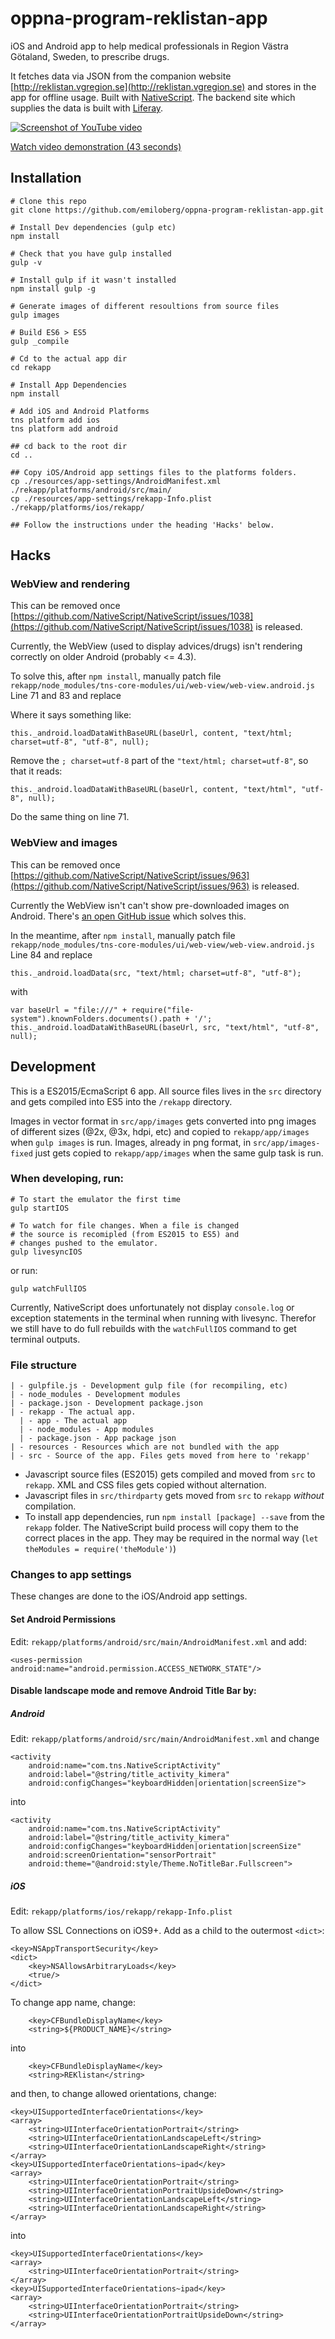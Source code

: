 # oppna-program-reklistan-app

iOS and Android app to help medical professionals in Region Västra Götaland, Sweden, to prescribe drugs. 

It fetches data via JSON from the companion website [http://reklistan.vgregion.se](http://reklistan.vgregion.se) and stores in the app for offline usage. Built with [NativeScript](https://www.nativescript.org/). The backend site which supplies the data is built with [Liferay](https://www.liferay.com/).

[![Screenshot of YouTube video](https://raw.githubusercontent.com/emiloberg/oppna-program-reklistan-app/35e55b55a632632e430ec191ff9cc030b4058b6a/docs/youtube-screenshot.png)](https://www.youtube.com/watch?v=9GeqZmPBxm4)

[Watch video demonstration (43 seconds)](https://www.youtube.com/watch?v=9GeqZmPBxm4)

## Installation

```
# Clone this repo
git clone https://github.com/emiloberg/oppna-program-reklistan-app.git

# Install Dev dependencies (gulp etc)
npm install

# Check that you have gulp installed
gulp -v

# Install gulp if it wasn't installed
npm install gulp -g

# Generate images of different resoultions from source files
gulp images

# Build ES6 > ES5
gulp _compile

# Cd to the actual app dir
cd rekapp

# Install App Dependencies
npm install

# Add iOS and Android Platforms
tns platform add ios
tns platform add android

## cd back to the root dir
cd ..

## Copy iOS/Android app settings files to the platforms folders.
cp ./resources/app-settings/AndroidManifest.xml ./rekapp/platforms/android/src/main/
cp ./resources/app-settings/rekapp-Info.plist ./rekapp/platforms/ios/rekapp/

## Follow the instructions under the heading 'Hacks' below.

```

## Hacks

### WebView and rendering
This can be removed once [https://github.com/NativeScript/NativeScript/issues/1038](https://github.com/NativeScript/NativeScript/issues/1038) is released.

Currently, the WebView (used to display advices/drugs) isn't rendering correctly on older Android (probably <= 4.3).

To solve this, after `npm install`, manually patch file `rekapp/node_modules/tns-core-modules/ui/web-view/web-view.android.js` Line 71 and 83 and replace

Where it says something like:

```
this._android.loadDataWithBaseURL(baseUrl, content, "text/html; charset=utf-8", "utf-8", null);
```

Remove the `; charset=utf-8` part of the `"text/html; charset=utf-8"`, so that it reads:

```
this._android.loadDataWithBaseURL(baseUrl, content, "text/html", "utf-8", null);
```

Do the same thing on line 71.


### WebView and images
This can be removed once [https://github.com/NativeScript/NativeScript/issues/963](https://github.com/NativeScript/NativeScript/issues/963) is released.

Currently the WebView isn't can't show pre-downloaded images on Android. There's [an open GitHub issue]([https://github.com/NativeScript/NativeScript/issues/963](https://github.com/NativeScript/NativeScript/issues/963)) which solves this. 

In the meantime, after `npm install`, manually patch file `rekapp/node_modules/tns-core-modules/ui/web-view/web-view.android.js` Line 84 and replace

```
this._android.loadData(src, "text/html; charset=utf-8", "utf-8");
```

with

```
var baseUrl = "file:///" + require("file-system").knownFolders.documents().path + '/';
this._android.loadDataWithBaseURL(baseUrl, src, "text/html", "utf-8", null);
```

## Development
This is a ES2015/EcmaScript 6 app. All source files lives in the `src` directory and gets compiled into ES5 into the `/rekapp` directory.

Images in vector format in `src/app/images` gets converted into png images of different sizes (@2x, @3x, hdpi, etc) and copied to `rekapp/app/images` when `gulp images` is run. Images, already in png format, in `src/app/images-fixed` just gets copied to `rekapp/app/images` when the same gulp task is run.

### When developing, run:

```
# To start the emulator the first time
gulp startIOS

# To watch for file changes. When a file is changed
# the source is recomipled (from ES2015 to ES5) and 
# changes pushed to the emulator.
gulp livesyncIOS
```

or run:

```
gulp watchFullIOS
```

Currently, NativeScript does unfortunately not display `console.log` or exception statements in the terminal when running with livesync. Therefor we still have to do full rebuilds with the `watchFullIOS` command to get terminal outputs.


### File structure
```
| - gulpfile.js - Development gulp file (for recompiling, etc)
| - node_modules - Development modules
| - package.json - Development package.json
| - rekapp - The actual app.
  | - app - The actual app
  | - node_modules - App modules
  | - package.json - App package json
| - resources - Resources which are not bundled with the app
| - src - Source of the app. Files gets moved from here to 'rekapp'

```

* Javascript source files (ES2015) gets compiled and moved from `src` to `rekapp`. XML and CSS files gets copied without alternation.
* Javascript files in `src/thirdparty` gets moved from `src` to `rekapp` _without_ compilation.
* To install app dependencies, run `npm install [package] --save` from the `rekapp` folder. The NativeScript build process will copy them  to the correct places in the app. They may be required in the normal way (`let theModules = require('theModule')`)



### Changes to app settings
These changes are done to the iOS/Android app settings.

#### Set Android Permissions

Edit: `rekapp/platforms/android/src/main/AndroidManifest.xml` and add:

```
<uses-permission android:name="android.permission.ACCESS_NETWORK_STATE"/>
```

#### Disable landscape mode and remove Android Title Bar by:

##### Android

Edit: `rekapp/platforms/android/src/main/AndroidManifest.xml` and change

```
<activity
    android:name="com.tns.NativeScriptActivity"
    android:label="@string/title_activity_kimera"
    android:configChanges="keyboardHidden|orientation|screenSize">
```

into 

```
<activity
    android:name="com.tns.NativeScriptActivity"
    android:label="@string/title_activity_kimera"
    android:configChanges="keyboardHidden|orientation|screenSize"
    android:screenOrientation="sensorPortrait"
    android:theme="@android:style/Theme.NoTitleBar.Fullscreen">
```

##### iOS

Edit: `rekapp/platforms/ios/rekapp/rekapp-Info.plist` 

To allow SSL Connections on iOS9+. Add as a child to the outermost `<dict>`:

```
<key>NSAppTransportSecurity</key>
<dict>
    <key>NSAllowsArbitraryLoads</key>
    <true/>
</dict>
```

To change app name, change:

```
	<key>CFBundleDisplayName</key>
	<string>${PRODUCT_NAME}</string>
```

into 

```
	<key>CFBundleDisplayName</key>
	<string>REKlistan</string>
```

and then, to change allowed orientations, change:

```
<key>UISupportedInterfaceOrientations</key>
<array>
	<string>UIInterfaceOrientationPortrait</string>
	<string>UIInterfaceOrientationLandscapeLeft</string>
	<string>UIInterfaceOrientationLandscapeRight</string>
</array>
<key>UISupportedInterfaceOrientations~ipad</key>
<array>
	<string>UIInterfaceOrientationPortrait</string>
	<string>UIInterfaceOrientationPortraitUpsideDown</string>
	<string>UIInterfaceOrientationLandscapeLeft</string>
	<string>UIInterfaceOrientationLandscapeRight</string>
</array>
```

into 

```
<key>UISupportedInterfaceOrientations</key>
<array>
	<string>UIInterfaceOrientationPortrait</string>
</array>
<key>UISupportedInterfaceOrientations~ipad</key>
<array>
	<string>UIInterfaceOrientationPortrait</string>
	<string>UIInterfaceOrientationPortraitUpsideDown</string>
</array>
```
